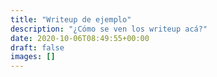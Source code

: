 ```yaml
---
title: "Writeup de ejemplo"
description: "¿Cómo se ven los writeup acá?"
date: 2020-10-06T08:49:55+00:00
draft: false
images: []
---
```

